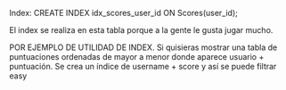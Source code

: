 Index: CREATE INDEX idx_scores_user_id ON Scores(user_id);

El index se realiza en esta tabla porque a la gente le gusta jugar mucho.

POR EJEMPLO DE UTILIDAD DE INDEX. Si quisieras mostrar una tabla de puntuaciones ordenadas de mayor a menor donde aparece usuario + puntuación. Se crea un índice de username + score y así se puede filtrar easy

